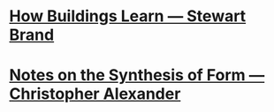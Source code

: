 # [How Buildings Learn — Stewart Brand](https://github.com/danritz/books/blob/master/How-Buildings-Learn.md)

# [Notes on the Synthesis of Form — Christopher Alexander](https://github.com/danritz/books/blob/master/Notes-on-the-Synthesis-of-Form.md)
